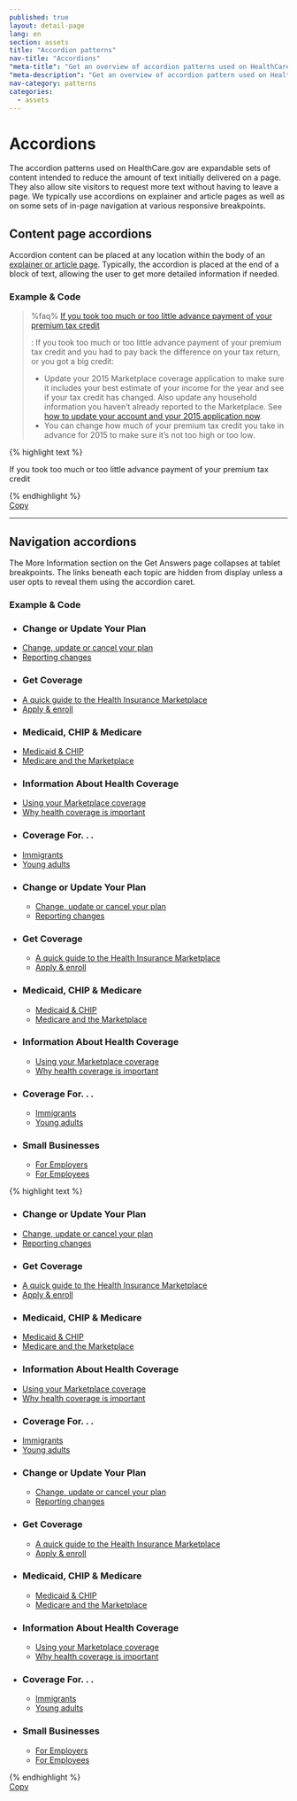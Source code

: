 ```yaml
---
published: true
layout: detail-page
lang: en
section: assets
title: "Accordion patterns"
nav-title: "Accordions"
"meta-title": "Get an overview of accordion patterns used on HealthCare.gov"
"meta-description": "Get an overview of accordion pattern used on HealthCare.gov to reduce the amount of text initially delivered on a single page."
nav-category: patterns
categories:
  - assets
---
```


# Accordions

<div class="intro">
The accordion patterns used on HealthCare.gov are expandable sets of content intended to reduce the amount of text initially delivered on a page. They also allow site visitors to request more text without having to leave a page. We typically use accordions on explainer and article pages as well as on some sets of in-page navigation at various responsive breakpoints.
</div>

<div class="hr"></div>

## Content page accordions

Accordion content can be placed at any location within the body of an [explainer or article page]({{site.baseurl}}/design/page-layouts/). Typically, the accordion is placed at the end of a block of text, allowing the user to get more detailed information if needed.

<h3 class="label-opensans">Example &amp; Code</h3>

> %faq%
> [If you took too much or too little advance payment of your premium tax credit](id:APTCadjustment)
>
> : If you took too much or too little advance payment of your premium tax credit and you had to pay back the difference on your tax return, or you got a big credit:
>
>    * Update your 2015 Marketplace coverage application to make sure it includes your best estimate of your income for the year and see if your tax credit has changed. Also update any household information you haven’t already reported to the Marketplace. See [how to update your account and your 2015 application now](#).
>    * You can change how much of your premium tax credit you take in advance for 2015 to make sure it’s not too high or too low. 


<div class="code-wrapper">
	<div class="preview row"></div>
	<div id="accordion-code">
		{% highlight text %}
		<div id="faq-container">
			<dl class="faq-question">
				<dt id="faq-1-q-1-1" class="question collapsed"><a class="title" tabindex="0" aria-controls="faq-1-a-1-1" aria-expanded="false"><span class="glyphicon glyphicon-chevron-right" aria-hidden="true"></span><span id="APTCadjustment">If you took too much or too little advance payment of your premium tax credit</span></a></dt>
				<dd id="faq-1-a-1-1" class="answer" role="definition" style="display: none;"><p>If you took too much or too little advance payment of your premium tax credit and you had to pay back the difference on your tax return, or you got a big credit:</p>
					<ul>
						<li>Update your 2015 Marketplace coverage application to make sure it includes your best estimate of your income for the year and see if your tax credit has changed. Also update any household information you haven’t already reported to the Marketplace. See <a href="#">how to update your account and your 2015 application now</a>.</li>
						<li>You can change how much of your premium tax credit you take in advance for 2015 to make sure it’s not too high or too low.</li>
					</ul>
				</dd>
			</dl>
		</div>
		{% endhighlight %}
	</div>
	<a href="javascript:;" class="copy-button" title="Click to copy me." data-clipboard-target="accordion-code" role="button">Copy</a>
</div>

<hr />

## Navigation accordions

The More Information section on the Get Answers page collapses at tablet breakpoints. The links beneath each topic are hidden from display unless a user opts to reveal them using the accordion caret. 

<h3 class="label-opensans">Example &amp; Code</h3>

<div class="code-wrapper">
	<div class="preview">
		<div id="more-info" class="visible-lg">
		    <ul class="col-sm-4 link-list left">
		      <li class="topic"><h3 class="rule">Change or Update Your Plan</h3></li>
		      <li><a href="#">Change, update or cancel your plan</a></li>
		      <li><a href="#">Reporting changes</a></li>
		      <li class="topic"><h3 class="rule">Get Coverage</h3></li>
		      <li><a href="#">A quick guide to the Health Insurance Marketplace</a></li>
		      <li><a href="#">Apply &amp; enroll</a></li>
		    </ul>
		    <ul class="col-sm-4 link-list left">
		      <li class="topic"><h3 class="rule">Medicaid, CHIP &amp; Medicare</h3></li>
		      <li><a href="#">Medicaid &amp; CHIP</a></li>
		      <li><a href="#">Medicare and the Marketplace</a></li>
		      <li class="topic"><h3 class="rule">Information About Health Coverage</h3></li>
		      <li><a href="#">Using your Marketplace coverage</a></li>
		      <li><a href="#">Why health coverage is important</a></li>
		    </ul>
		    <ul class="col-sm-4 link-list">
		      <li class="topic"><h3 class="rule">Coverage For. . .</h3></li>
		      <li><a href="#">Immigrants</a></li>
		      <li><a href="#">Young adults</a></li>
		    </ul>
		</div>
		<div id="more-info" class="hidden-lg">
		  <ul class="faq col-sm-6 left">
		    <li class="faq-question">
		      <div><a id="question-6" class="question serif collapsed" data-toggle="collapse" data-target="#answer-6" aria-expanded="false" tabindex="0" role="tab" aria-selected="false"><span class="glyphicon glyphicon-chevron-right pull-right" aria-hidden="true"></span><h3 class="rule">Change or Update Your Plan</h3></a></div>
		      <div class="answer collapse" id="answer-6" aria-describedby="question-6" aria-hidden="true">
		        <ul class="link-list">
		          <li><a href="#">Change, update or cancel your plan</a></li>
		          <li><a href="#">Reporting changes</a></li>        
		        </ul>
		      </div>
		    </li>
		    <li class="faq-question">
		      <div><a id="question-8" class="question serif collapsed" data-toggle="collapse" data-target="#answer-8" aria-expanded="false" tabindex="0" role="tab" aria-selected="false"><span class="glyphicon glyphicon-chevron-right pull-right" aria-hidden="true"></span><h3 class="rule">Get Coverage</h3></a></div>
		      <div class="answer collapse" id="answer-8" aria-describedby="question-8" aria-hidden="true">
		        <ul class="link-list"> 
		          <li><a href="#">A quick guide to the Health Insurance Marketplace</a></li>
		          <li><a href="#">Apply &amp; enroll</a></li>
		        </ul>
		      </div>
		    </li>
		    <li class="faq-question">
		      <div><a id="question-5" class="question serif collapsed" data-toggle="collapse" data-target="#answer-5" aria-expanded="false" tabindex="0" role="tab" aria-selected="false"><span class="glyphicon glyphicon-chevron-right pull-right" aria-hidden="true"></span><h3 class="rule">Medicaid, CHIP &amp; Medicare</h3></a></div>
		      <div class="answer collapse" id="answer-5" aria-describedby="question-5" aria-hidden="true">
		        <ul class="link-list">
		          <li><a href="#">Medicaid &amp; CHIP</a></li>
		          <li><a href="#">Medicare and the Marketplace</a></li>
		        </ul>
		      </div>
		    </li>
		  </ul>
		  <ul class="faq col-sm-6 right">
		    <li class="faq-question">
		      <div><a id="question-7" class="question serif collapsed" data-toggle="collapse" data-target="#answer-7" aria-expanded="false" tabindex="0" role="tab" aria-selected="false"><span class="glyphicon glyphicon-chevron-right pull-right" aria-hidden="true"></span><h3 class="rule">Information About Health Coverage</h3></a></div>
		      <div class="answer collapse" id="answer-7" aria-describedby="question-7" aria-hidden="true">
		        <ul class="link-list">
		          <li><a href="#">Using your Marketplace coverage</a></li>
		          <li><a href="#">Why health coverage is important</a></li>
		        </ul>
		      </div>
		    </li>
		    <li class="faq-question">
		      <div><a id="question-9" class="question serif collapsed" data-toggle="collapse" data-target="#answer-9" aria-expanded="false" tabindex="0" role="tab" aria-selected="false"><span class="glyphicon glyphicon-chevron-right pull-right" aria-hidden="true"></span><h3 class="rule">Coverage For. . .</h3></a></div>
		      <div class="answer collapse" id="answer-9" aria-describedby="question-9" aria-hidden="true">
		        <ul class="link-list">
		          <li><a href="#">Immigrants</a></li>
		          <li><a href="#">Young adults</a></li>
		        </ul>
		      </div>
		    </li>
		    <li class="faq-question">
		      <div><a id="question-" class="question serif collapsed" data-toggle="collapse" data-target="#answer-" aria-expanded="false" tabindex="0" role="tab" aria-selected="false"><span class="glyphicon glyphicon-chevron-right pull-right" aria-hidden="true"></span><h3 class="rule">Small Businesses</h3></a></div>
		      <div class="answer collapse" id="answer-" aria-describedby="question-" aria-hidden="true">
		        <ul class="link-list"> 
		          <li><a href="#">For Employers</a></li>
		          <li><a href="#">For Employees</a></li> 
		        </ul>
		      </div>
		    </li>
		  </ul>
		</div>
		<div class="clearfix"></div>
	</div>
	<div id="navigation-accordion-code">
		{% highlight text %}
<div id="more-info" class="visible-lg">
    <ul class="col-sm-4 link-list left">
      <li class="topic"><h3 class="rule">Change or Update Your Plan</h3></li>
      <li><a href="#">Change, update or cancel your plan</a></li>
      <li><a href="#">Reporting changes</a></li>
      <li class="topic"><h3 class="rule">Get Coverage</h3></li>
      <li><a href="#">A quick guide to the Health Insurance Marketplace</a></li>
      <li><a href="#">Apply &amp; enroll</a></li>
    </ul>
    <ul class="col-sm-4 link-list left">
      <li class="topic"><h3 class="rule">Medicaid, CHIP &amp; Medicare</h3></li>
      <li><a href="#">Medicaid &amp; CHIP</a></li>
      <li><a href="#">Medicare and the Marketplace</a></li>
      <li class="topic"><h3 class="rule">Information About Health Coverage</h3></li>
      <li><a href="#">Using your Marketplace coverage</a></li>
      <li><a href="#">Why health coverage is important</a></li>
    </ul>
    <ul class="col-sm-4 link-list">
      <li class="topic"><h3 class="rule">Coverage For. . .</h3></li>
      <li><a href="#">Immigrants</a></li>
      <li><a href="#">Young adults</a></li>
    </ul>
</div>
<div id="more-info" class="hidden-lg">
  <ul class="faq col-sm-6 left">
    <li class="faq-question">
      <div><a id="question-6" class="question serif collapsed" data-toggle="collapse" data-target="#answer-6" aria-expanded="false" tabindex="0" role="tab" aria-selected="false"><span class="glyphicon glyphicon-chevron-right pull-right" aria-hidden="true"></span><h3 class="rule">Change or Update Your Plan</h3></a></div>
      <div class="answer collapse" id="answer-6" aria-describedby="question-6" aria-hidden="true">
        <ul class="link-list">
          <li><a href="#">Change, update or cancel your plan</a></li>
          <li><a href="#">Reporting changes</a></li>        
        </ul>
      </div>
    </li>
    <li class="faq-question">
      <div><a id="question-8" class="question serif collapsed" data-toggle="collapse" data-target="#answer-8" aria-expanded="false" tabindex="0" role="tab" aria-selected="false"><span class="glyphicon glyphicon-chevron-right pull-right" aria-hidden="true"></span><h3 class="rule">Get Coverage</h3></a></div>
      <div class="answer collapse" id="answer-8" aria-describedby="question-8" aria-hidden="true">
        <ul class="link-list"> 
          <li><a href="#">A quick guide to the Health Insurance Marketplace</a></li>
          <li><a href="#">Apply &amp; enroll</a></li>
        </ul>
      </div>
    </li>
    <li class="faq-question">
      <div><a id="question-5" class="question serif collapsed" data-toggle="collapse" data-target="#answer-5" aria-expanded="false" tabindex="0" role="tab" aria-selected="false"><span class="glyphicon glyphicon-chevron-right pull-right" aria-hidden="true"></span><h3 class="rule">Medicaid, CHIP &amp; Medicare</h3></a></div>
      <div class="answer collapse" id="answer-5" aria-describedby="question-5" aria-hidden="true">
        <ul class="link-list">
          <li><a href="#">Medicaid &amp; CHIP</a></li>
          <li><a href="#">Medicare and the Marketplace</a></li>
        </ul>
      </div>
    </li>
  </ul>
  <ul class="faq col-sm-6 right">
    <li class="faq-question">
      <div><a id="question-7" class="question serif collapsed" data-toggle="collapse" data-target="#answer-7" aria-expanded="false" tabindex="0" role="tab" aria-selected="false"><span class="glyphicon glyphicon-chevron-right pull-right" aria-hidden="true"></span><h3 class="rule">Information About Health Coverage</h3></a></div>
      <div class="answer collapse" id="answer-7" aria-describedby="question-7" aria-hidden="true">
        <ul class="link-list">
          <li><a href="#">Using your Marketplace coverage</a></li>
          <li><a href="#">Why health coverage is important</a></li>
        </ul>
      </div>
    </li>
    <li class="faq-question">
      <div><a id="question-9" class="question serif collapsed" data-toggle="collapse" data-target="#answer-9" aria-expanded="false" tabindex="0" role="tab" aria-selected="false"><span class="glyphicon glyphicon-chevron-right pull-right" aria-hidden="true"></span><h3 class="rule">Coverage For. . .</h3></a></div>
      <div class="answer collapse" id="answer-9" aria-describedby="question-9" aria-hidden="true">
        <ul class="link-list">
          <li><a href="#">Immigrants</a></li>
          <li><a href="#">Young adults</a></li>
        </ul>
      </div>
    </li>
    <li class="faq-question">
      <div><a id="question-" class="question serif collapsed" data-toggle="collapse" data-target="#answer-" aria-expanded="false" tabindex="0" role="tab" aria-selected="false"><span class="glyphicon glyphicon-chevron-right pull-right" aria-hidden="true"></span><h3 class="rule">Small Businesses</h3></a></div>
      <div class="answer collapse" id="answer-" aria-describedby="question-" aria-hidden="true">
        <ul class="link-list"> 
          <li><a href="#">For Employers</a></li>
          <li><a href="#">For Employees</a></li> 
        </ul>
      </div>
    </li>
  </ul>
</div>
<div class="clearfix"></div>
		{% endhighlight %}
	</div>
	<a href="javascript:;" class="copy-button" title="Click to copy me." data-clipboard-target="navigation-accordion-code" role="button">Copy</a>
</div>
